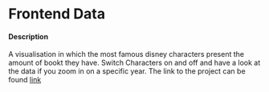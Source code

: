 # Frontend Data

#### Description
A visualisation in which the most famous disney characters present the amount of bookt they have. Switch Characters on and off and have a look at the data if you zoom in on a specific year.
The link to the project can be found [link](here)
